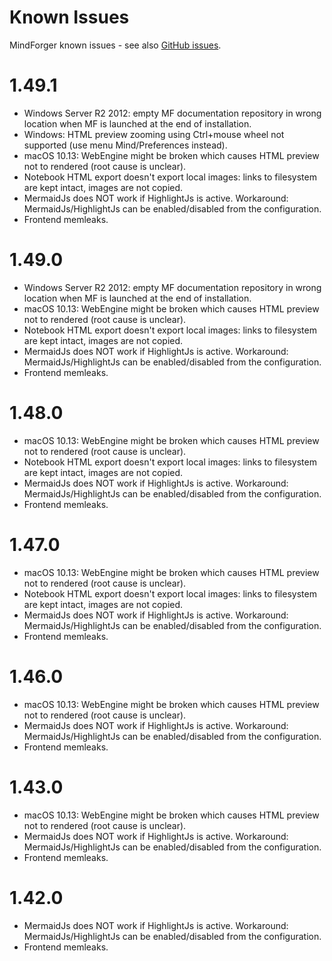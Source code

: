 # Known Issues

MindForger known issues - see also [GitHub issues](https://github.com/dvorka/mindforger/issues?q=is%3Aissue+is%3Aopen+label%3A%22%3Abeetle%3A+bug%22).

# 1.49.1

* Windows Server R2 2012: empty MF documentation repository in wrong location when MF is launched at the 
  end of installation.
* Windows: HTML preview zooming using Ctrl+mouse wheel not supported (use menu Mind/Preferences instead).
* macOS 10.13: WebEngine might be broken which causes HTML preview not to rendered (root cause is unclear).
* Notebook HTML export doesn't export local images: links to filesystem are kept intact, images are not 
  copied.
* MermaidJs does NOT work if HighlightJs is active. Workaround: MermaidJs/HighlightJs can be enabled/disabled 
  from the configuration.
* Frontend memleaks.

# 1.49.0

* Windows Server R2 2012: empty MF documentation repository in wrong location when MF is launched at the 
  end of installation.
* macOS 10.13: WebEngine might be broken which causes HTML preview not to rendered (root cause is unclear).
* Notebook HTML export doesn't export local images: links to filesystem are kept intact, images are not 
  copied.
* MermaidJs does NOT work if HighlightJs is active. Workaround: MermaidJs/HighlightJs can be enabled/disabled 
  from the configuration.
* Frontend memleaks.

# 1.48.0

* macOS 10.13: WebEngine might be broken which causes HTML preview not to rendered (root cause is unclear).
* Notebook HTML export doesn't export local images: links to filesystem are kept intact,
  images are not copied.
* MermaidJs does NOT work if HighlightJs is active. Workaround: MermaidJs/HighlightJs
  can be enabled/disabled from the configuration.
* Frontend memleaks.

# 1.47.0

* macOS 10.13: WebEngine might be broken which causes HTML preview not to rendered (root cause is unclear).
* Notebook HTML export doesn't export local images: links to filesystem are kept intact,
  images are not copied.
* MermaidJs does NOT work if HighlightJs is active. Workaround: MermaidJs/HighlightJs
  can be enabled/disabled from the configuration.
* Frontend memleaks.

# 1.46.0

* macOS 10.13: WebEngine might be broken which causes HTML preview not to rendered (root cause is unclear).
* MermaidJs does NOT work if HighlightJs is active. Workaround: MermaidJs/HighlightJs
  can be enabled/disabled from the configuration.
* Frontend memleaks.

# 1.43.0

* macOS 10.13: WebEngine might be broken which causes HTML preview not to rendered (root cause is unclear).
* MermaidJs does NOT work if HighlightJs is active. Workaround: MermaidJs/HighlightJs
  can be enabled/disabled from the configuration.
* Frontend memleaks.

# 1.42.0

* MermaidJs does NOT work if HighlightJs is active. Workaround: MermaidJs/HighlightJs
  can be enabled/disabled from the configuration.
* Frontend memleaks.
